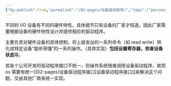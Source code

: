 ```yaml
---
{"dg-publish":true,"permalink":"/02-pages/设备驱动程序/","tags":["personal/blog","os"]}
---
```


不同的 I/O 设备有不同的硬件特性，具体细节只有设备的厂家才知道。因此厂家需要根据设备的硬件特性设计并提供相应的驱动程序。

主要负责对硬件设备的具体控制，将上层发出的一系列命令（如 read write）转化成特定设备“能听得懂”的一系列操作。（具体实现）**包括设置寄存器，检查设备状态**等。

若各个公司开发的驱动程序接口不统一，则操作系统很难调用设备驱动程序，故而 os 需要有统一[[02-pages/设备驱动程序接口\|设备驱动程序接口]]来解决这个问题，交由其他厂商来统一实现。